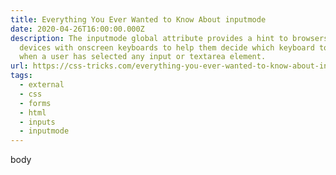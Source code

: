 ```yaml
---
title: Everything You Ever Wanted to Know About inputmode
date: 2020-04-26T16:00:00.000Z
description: The inputmode global attribute provides a hint to browsers for
  devices with onscreen keyboards to help them decide which keyboard to display
  when a user has selected any input or textarea element.
url: https://css-tricks.com/everything-you-ever-wanted-to-know-about-inputmode/
tags:
  - external
  - css
  - forms
  - html
  - inputs
  - inputmode
---
```

body